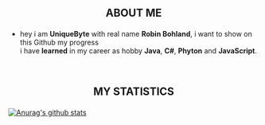 ##  <p align="center">ABOUT ME</p>
 * hey i am **UniqueByte** with real name **Robin Bohland**,
i want to show on this Github my progress<br> i have **learned** in my career as hobby **Java**, **C#**, **Phyton** and **JavaScript**.</p></p>
<br>

## <p align="center">MY STATISTICS</p>
[![Anurag's github stats](https://github-readme-stats.vercel.app/api?username=uniquebyte&show_icons=true&theme=dracula&hide_title=true&count_private=true&include_all_commits=true)](https://github.com/anuraghazra/github-readme-stats)
